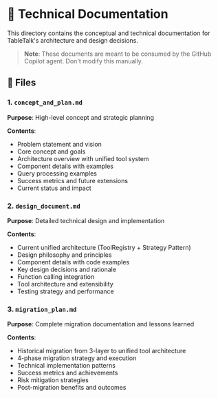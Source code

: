 # 📁 Technical Documentation

This directory contains the conceptual and technical documentation for TableTalk's architecture and design decisions.

> **Note**: These documents are meant to be consumed by the GitHub Copilot agent. Don't modify this manually. 

## 📄 Files

### 1. `concept_and_plan.md`
**Purpose**: High-level concept and strategic planning

**Contents**:
- Problem statement and vision
- Core concept and goals  
- Architecture overview with unified tool system
- Component details with examples
- Query processing examples
- Success metrics and future extensions
- Current status and impact

### 2. `design_document.md` 
**Purpose**: Detailed technical design and implementation

**Contents**:
- Current unified architecture (ToolRegistry + Strategy Pattern)
- Design philosophy and principles
- Component details with code examples
- Key design decisions and rationale
- Function calling integration
- Tool architecture and extensibility
- Testing strategy and performance

### 3. `migration_plan.md`
**Purpose**: Complete migration documentation and lessons learned

**Contents**:
- Historical migration from 3-layer to unified tool architecture
- 4-phase migration strategy and execution
- Technical implementation patterns
- Success metrics and achievements
- Risk mitigation strategies
- Post-migration benefits and outcomes